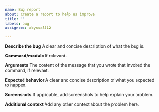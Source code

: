 ```yaml
---
name: Bug report
about: Create a report to help us improve
title: ''
labels: bug
assignees: abyssal512

---
```


**Describe the bug**
A clear and concise description of what the bug is.

**Command/module**
If relevant.

**Arguments**
The content of the message that you wrote that invoked the command, if relevant.

**Expected behavior**
A clear and concise description of what you expected to happen.

**Screenshots**
If applicable, add screenshots to help explain your problem.

**Additional context**
Add any other context about the problem here.
